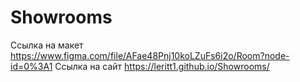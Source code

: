 # Showrooms
Ссылка на макет https://www.figma.com/file/AFae48Pnj10koLZuFs6i2o/Room?node-id=0%3A1
Ссылка на сайт https://leritt1.github.io/Showrooms/
